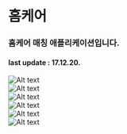 # 홈케어
### 홈케어 매칭 애플리케이션입니다.
#### last update : 17.12.20.
![Alt text](/imgsources/logo_main.png)<br>
![Alt text](/imgsources/1.jpg)<br>
![Alt text](/imgsources/2.jpg)<br>
![Alt text](/imgsources/3.jpg)<br>
![Alt text](/imgsources/4.jpg)<br>
![Alt text](/imgsources/5.png)
